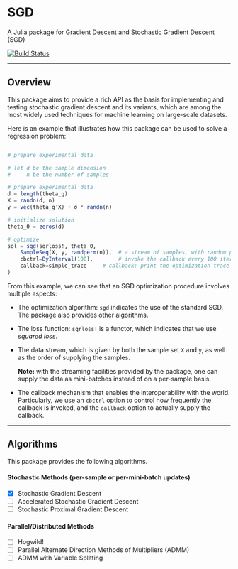 # SGD

A Julia package for Gradient Descent and Stochastic Gradient Descent (SGD)

[![Build Status](https://travis-ci.org/lindahua/SGD.jl.svg?branch=master)](https://travis-ci.org/lindahua/SGD.jl)

---

## Overview

This package aims to provide a rich API as the basis for implementing and testing stochastic gradient descent and its variants, which are among the most widely used techniques for machine learning on large-scale datasets.

Here is an example that illustrates how this package can be used to solve a regression problem:

```julia

# prepare experimental data

# let d be the sample dimension
#     n be the number of samples

# prepare experimental data
d = length(theta_g)
X = randn(d, n)
y = vec(theta_g'X) + σ * randn(n)

# initialize solution
theta_0 = zeros(d)

# optimize
sol = sgd(sqrloss!, theta_0,
    SampleSeq(X, y, randperm(n)),  # a stream of samples, with random permuted order
    cbctrl=ByInterval(100),        # invoke the callback every 100 iteration
    callback=simple_trace     # callback: print the optimization trace when invoked
)

```

From this example, we can see that an SGD optimization procedure involves multiple aspects:

- The optimization algorithm: ``sgd`` indicates the use of the standard SGD. The package also provides other algorithms.

- The loss function: ``sqrloss!`` is a functor, which indicates that we use *squared loss*.

- The data stream, which is given by both the sample set ``X`` and ``y``, as well as the order of supplying the samples.

  **Note:** with the streaming facilities provided by the package, one can supply the data as mini-batches instead of on a per-sample basis.

- The callback mechanism that enables the interoperability with the world. Particularly, we use an ``cbctrl`` option to control how frequently the callback is invoked, and the ``callback`` option to actually supply the callback.

---

## Algorithms

This package provides the following algorithms.

#### Stochastic Methods (per-sample or per-mini-batch updates)

- [x] Stochastic Gradient Descent
- [ ] Accelerated Stochastic Gradient Descent
- [ ] Stochastic Proximal Gradient Descent

#### Parallel/Distributed Methods

- [ ] Hogwild!
- [ ] Parallel Alternate Direction Methods of Multipliers (ADMM)
- [ ] ADMM with Variable Splitting
